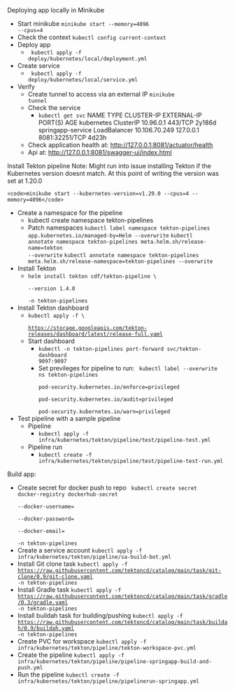 Deploying app locally in Minikube
- Start minikube
    <code>minikube start --memory=4096 --cpus=4</code>
- Check the context
    <code>kubectl config current-context</code>
- Deploy app
  - <code> kubectl apply -f deploy/kubernetes/local/deployment.yml</code>
- Create service
  - <code> kubectl apply -f deploy/kubernetes/local/service.yml</code>
- Verify
  - Create tunnel to access via an external IP
    <code>minikube tunnel</code>
  - Check the service
    - <code>kubectl get svc</code>
      NAME                TYPE           CLUSTER-IP      EXTERNAL-IP   PORT(S)          AGE
      kubernetes          ClusterIP      10.96.0.1       <none>        443/TCP          2y186d
      springapp-service   LoadBalancer   10.106.70.249   127.0.0.1     8081:32251/TCP   4d23h
  - Check application health at: http://127.0.0.1:8081/actuator/health
  - Api at: http://127.0.0.1:8081/swagger-ui/index.html

Install Tekton pipeline
Note: 
    Might run into issue installing Tekton if the Kubernetes version doesnt match.
    At this point of writing the version was set at 1.20.0

    <code>minikube start --kubernetes-version=v1.29.0 --cpus=4 --memory=4096</code>

- Create a namespace for the pipeline
  - kubectl create namespace tekton-pipelines
  - Patch namespaces
      <code>kubectl label namespace tekton-pipelines app.kubernetes.io/managed-by=Helm --overwrite</code>
      <code>kubectl annotate namespace tekton-pipelines meta.helm.sh/release-name=tekton --overwrite</code>
      <code>kubectl annotate namespace tekton-pipelines meta.helm.sh/release-namespace=tekton-pipelines --overwrite</code>
- Install Tekton
  - <code>helm install tekton cdf/tekton-pipeline \                                       
    --version 1.4.0 \
    -n tekton-pipelines</code>
- Install Tekton dashboard
  - <code>kubectl apply -f \                                             
    https://storage.googleapis.com/tekton-releases/dashboard/latest/release-full.yaml</code>
  - Start dashboard
    - <code>kubectl -n tekton-pipelines port-forward svc/tekton-dashboard 9097:9097</code>
    - Set previleges for pipeline to run:
      <code>
      kubectl label --overwrite ns tekton-pipelines \
      pod-security.kubernetes.io/enforce=privileged \
      pod-security.kubernetes.io/audit=privileged \
      pod-security.kubernetes.io/warn=privileged
      </code>
- Test pipeline with a sample pipeline
  - Pipeline
    - <code>kubectl apply -f infra/kubernetes/tekton/pipeline/test/pipeline-test.yml</code>
  - Pipeline run
    - <code>kubectl create -f infra/kubernetes/tekton/pipeline/test/pipeline-test-run.yml</code>

Build app:
- Create secret for docker push to repo
  <code>
    kubectl create secret docker-registry dockerhub-secret \
  --docker-username=<your-dockerhub-username> \
  --docker-password=<your-dockerhub-pat> \
  --docker-email=<your-email> \
  -n tekton-pipelines
    </code>
- Create a service account
  <code>kubectl apply -f infra/kubernetes/tekton/pipeline/sa-build-bot.yml</code>
- Install Git clone task
  <code>kubectl apply -f https://raw.githubusercontent.com/tektoncd/catalog/main/task/git-clone/0.9/git-clone.yaml -n tekton-pipelines</code>
- Install Gradle task
  <code>kubectl apply -f https://raw.githubusercontent.com/tektoncd/catalog/main/task/gradle/0.3/gradle.yaml -n tekton-pipelines</code>
- Install buildah task for building/pushing
  <code>kubectl apply -f https://raw.githubusercontent.com/tektoncd/catalog/main/task/buildah/0.9/buildah.yaml -n tekton-pipelines</code>
- Create PVC for workspace
  <code>kubectl apply -f infra/kubernetes/tekton/pipeline/tekton-workspace-pvc.yml</code>
- Create the pipeline
  <code>kubectl apply -f infra/kubernetes/tekton/pipeline/pipeline-springapp-build-and-push.yml</code>
- Run the pipeline
  <code>kubectl create -f infra/kubernetes/tekton/pipeline/pipelinerun-springapp.yml</code>